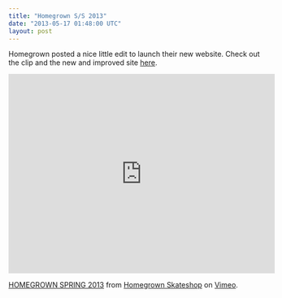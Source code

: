 ```yaml
---
title: "Homegrown S/S 2013"
date: "2013-05-17 01:48:00 UTC"
layout: post
---
```


<p>Homegrown posted a nice little edit to launch their new website. Check out the clip and the new and improved site <a href="https://www.homegrownskateshop.com">here</a>. </p>
<p><iframe frameborder="0" height="393" src="https://player.vimeo.com/video/66092359?color=1c1c1c" width="524"></iframe></p>
<p><a href="https://vimeo.com/66092359">HOMEGROWN SPRING 2013</a> from <a href="https://vimeo.com/homegrownskate">Homegrown Skateshop</a> on <a href="https://vimeo.com">Vimeo</a>.</p>

